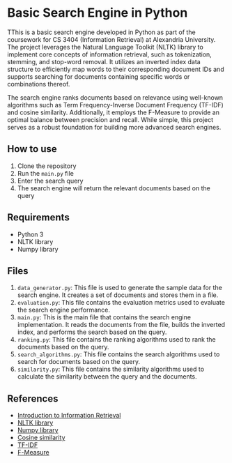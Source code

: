 # Basic Search Engine in Python
TThis is a basic search engine developed in Python as part of the coursework for CS 3404 (Information Retrieval) at Alexandria University. The project leverages the Natural Language Toolkit (NLTK) library to implement core concepts of information retrieval, such as tokenization, stemming, and stop-word removal. It utilizes an inverted index data structure to efficiently map words to their corresponding document IDs and supports searching for documents containing specific words or combinations thereof.

The search engine ranks documents based on relevance using well-known algorithms such as Term Frequency-Inverse Document Frequency (TF-IDF) and cosine similarity. Additionally, it employs the F-Measure to provide an optimal balance between precision and recall. While simple, this project serves as a robust foundation for building more advanced search engines.
## How to use
1. Clone the repository
2. Run the `main.py` file
3. Enter the search query
4. The search engine will return the relevant documents based on the query

## Requirements
- Python 3
- NLTK library
- Numpy library

## Files
1. `data_generator.py`: This file is used to generate the sample data for the search engine. It creates a set of documents and stores them in a file.
2. `evaluation.py`: This file contains the evaluation metrics used to evaluate the search engine performance.
3. `main.py`: This is the main file that contains the search engine implementation. It reads the documents from the file, builds the inverted index, and performs the search based on the query.
4. `ranking.py`: This file contains the ranking algorithms used to rank the documents based on the query.
5. `search_algorithms.py`: This file contains the search algorithms used to search for documents based on the query.
6. `similarity.py`: This file contains the similarity algorithms used to calculate the similarity between the query and the documents.

## References
- [Introduction to Information Retrieval](https://nlp.stanford.edu/IR-book/information-retrieval-book.html)
- [NLTK library](https://www.nltk.org/)
- [Numpy library](https://numpy.org/)
- [Cosine similarity](https://en.wikipedia.org/wiki/Cosine_similarity)
- [TF-IDF](https://en.wikipedia.org/wiki/Tf%E2%80%93idf)
- [F-Measure](https://en.wikipedia.org/wiki/F-score)


